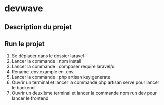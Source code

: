 # devwave
## Description du projet

## Run le projet
1. Se déplacer dans le dossier laravel
2. Lancer la commande : npm install
3. Lancer la commande : composer require laravel/ui
5. Rename .env.example en .env
6. Lancer la commande : php artisan key:generate
7. Ouvrir un terminal et lancer la commande php artisan serve pour lancer le backend
8. Ouvrir un deuxième terminal et lancer la commande npm run dev pour lancer le frontend
